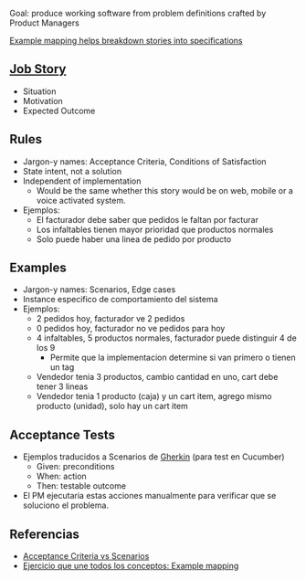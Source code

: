 
Goal: produce working software from problem definitions crafted by Product Managers

[Example mapping helps breakdown stories into specifications](https://cucumber.io/blog/2015/12/08/example-mapping-introduction)

## [Job Story](https://blog.intercom.com/using-job-stories-design-features-ui-ux/)
- Situation
- Motivation
- Expected Outcome

## Rules
- Jargon-y names: Acceptance Criteria, Conditions of Satisfaction
- State intent, not a solution
- Independent of implementation
  - Would be the same whether this story would be on web, mobile or a voice activated system.
- Ejemplos:
  - El facturador debe saber que pedidos le faltan por facturar
  - Los infaltables tienen mayor prioridad que productos normales
  - Solo puede haber una linea de pedido por producto

## Examples
- Jargon-y names: Scenarios, Edge cases
- Instance especifico de comportamiento del sistema
- Ejemplos:
  - 2 pedidos hoy, facturador ve 2 pedidos
  - 0 pedidos hoy, facturador no ve pedidos para hoy
  - 4 infaltables, 5 productos normales, facturador puede distinguir 4 de los 9
    - Permite que la implementacion determine si van primero o tienen un tag
  - Vendedor tenia 3 productos, cambio cantidad en uno, cart debe tener 3 lineas
  - Vendedor tenia 1 producto (caja) y un cart item, agrego mismo producto (unidad), solo hay un cart item

## Acceptance Tests
- Ejemplos traducidos a Scenarios de [Gherkin](https://github.com/cucumber/cucumber/wiki/Gherkin) (para test en Cucumber)
  - Given: preconditions
  - When: action
  - Then: testable outcome
- El PM ejecutaria estas acciones manualmente para verificar que se soluciono el problema.

## Referencias
- [Acceptance Criteria vs Scenarios](https://lizkeogh.com/2011/06/20/acceptance-criteria-vs-scenarios/)
- [Ejercicio que une todos los conceptos: Example mapping](https://cucumber.io/blog/2015/12/08/example-mapping-introduction)
